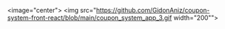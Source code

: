 

<image="center">
  <img src="https://github.com/GidonAniz/coupon-system-front-react/blob/main/coupon_system_app_3.gif  width="200"">
</image>
